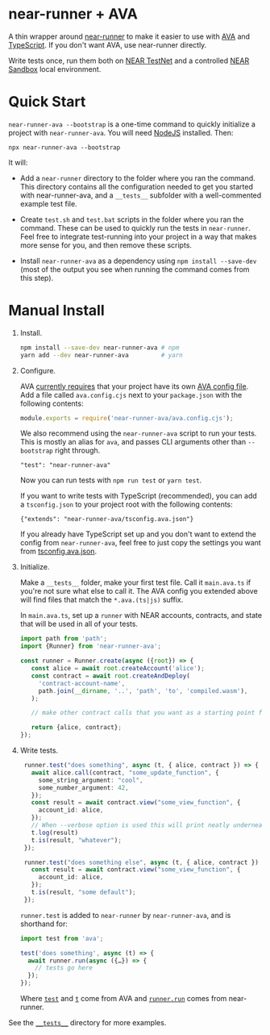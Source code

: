 near-runner + AVA
==================

A thin wrapper around [near-runner] to make it easier to use with [AVA] and [TypeScript]. If you don't want AVA, use near-runner directly.

Write tests once, run them both on [NEAR TestNet](https://docs.near.org/docs/concepts/networks) and a controlled [NEAR Sandbox](https://github.com/near/sandbox) local environment.


  [near-runner]: https://github.com/near/runner-js
  [AVA]: https://github.com/avajs/ava
  [TypeScript]: https://www.typescriptlang.org/

Quick Start
===========

`near-runner-ava --bootstrap` is a one-time command to quickly initialize a project with `near-runner-ava`. You will need [NodeJS] installed. Then:

    npx near-runner-ava --bootstrap

It will:

* Add a `near-runner` directory to the folder where you ran the command. This directory contains all the configuration needed to get you started with near-runner-ava, and a `__tests__` subfolder with a well-commented example test file.
* Create `test.sh` and `test.bat` scripts in the folder where you ran the command. These can be used to quickly run the tests in `near-runner`. Feel free to integrate test-running into your project in a way that makes more sense for you, and then remove these scripts.
* Install `near-runner-ava` as a dependency using `npm install --save-dev` (most of the output you see when running the command comes from this step).

  [NodeJS]: https://nodejs.dev/

Manual Install
==============

1. Install.

   ```bash
   npm install --save-dev near-runner-ava # npm
   yarn add --dev near-runner-ava         # yarn
   ```

2. Configure.

   AVA [currently requires](https://github.com/avajs/ava/issues/2285) that your project have its own [AVA config file](https://github.com/avajs/ava/blob/main/docs/06-configuration.md). Add a file called `ava.config.cjs` next to your `package.json` with the following contents:

   ```js
   module.exports = require('near-runner-ava/ava.config.cjs');
   ```

   We also recommend using the `near-runner-ava` script to run your tests. This is mostly an alias for `ava`, and passes CLI arguments other than `--bootstrap` right through.

       "test": "near-runner-ava"

   Now you can run tests with `npm run test` or `yarn test`.

   If you want to write tests with TypeScript (recommended), you can add a `tsconfig.json` to your project root with the following contents:

       {"extends": "near-runner-ava/tsconfig.ava.json"}

   If you already have TypeScript set up and you don't want to extend the config from `near-runner-ava`, feel free to just copy the settings you want from [tsconfig.ava.json](./tsconfig.ava.json).

2. Initialize.

   Make a `__tests__` folder, make your first test file. Call it `main.ava.ts` if you're not sure what else to call it. The AVA config you extended above will find files that match the `*.ava.(ts|js)` suffix.

   In `main.ava.ts`, set up a `runner` with NEAR accounts, contracts, and state that will be used in all of your tests.

   ```ts
   import path from 'path';
   import {Runner} from 'near-runner-ava';

   const runner = Runner.create(async ({root}) => {
      const alice = await root.createAccount('alice');
      const contract = await root.createAndDeploy(
        'contract-account-name',
        path.join(__dirname, '..', 'path', 'to', 'compiled.wasm'),
      );

      // make other contract calls that you want as a starting point for all tests

      return {alice, contract};
   });
   ```

4. Write tests.

   ```ts
    runner.test("does something", async (t, { alice, contract }) => {
      await alice.call(contract, "some_update_function", {
        some_string_argument: "cool",
        some_number_argument: 42,
      });
      const result = await contract.view("some_view_function", {
        account_id: alice,
      });
      // When --verbose option is used this will print neatly underneath the test in the output.
      t.log(result)
      t.is(result, "whatever");
    });

    runner.test("does something else", async (t, { alice, contract }) => {
      const result = await contract.view("some_view_function", {
        account_id: alice,
      });
      t.is(result, "some default");
    });
    ```

    `runner.test` is added to `near-runner` by `near-runner-ava`, and is shorthand for:

    ```ts
    import test from 'ava';

    test('does something', async (t) => {
      await runner.run(async ({…}) => {
        // tests go here
      });
    });
   ```

   Where [`test`](https://github.com/avajs/ava/blob/main/docs/01-writing-tests.md) and [`t`](https://github.com/avajs/ava/blob/main/docs/03-assertions.md) come from AVA and [`runner.run`](https://github.com/near/runner-js#how-it-works) comes from near-runner.

See the [`__tests__`](https://github.com/near/runner-js/tree/main/__tests__) directory for more examples.
